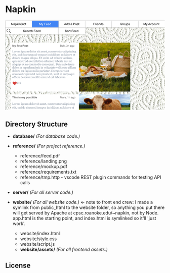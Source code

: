 # Napkin

![Mockup](reference/landing.png)

## Directory Structure

- **database/** _(For database code.)_

- **reference/** _(For project reference.)_
  - reference/feed.pdf
  - reference/landing.png
  - reference/mockup.pdf
  - reference/requirements.txt
  - reference/tmp.http - vscode REST plugin commands for testing API calls

- **server/** _(For all server code.)_

- **website/** _(For all website code.)_ <- note to front end crew: I made a symlink from public_html to the website folder, so anything you put there will get served by Apache at cpsc.roanoke.edu/~napkin, not by Node. app.html is the starting point, and index.html is symlinked so it'll 'just work'.
  - website/index.html
  - website/style.css
  - website/script.js
  - **website/assets/** _(For all frontend assets.)_

## License
